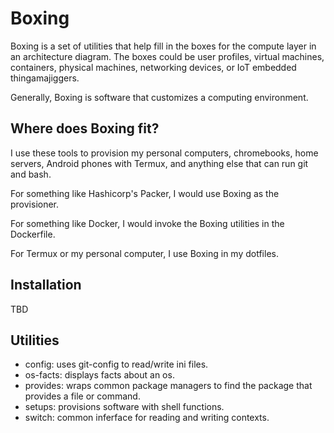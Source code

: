 # Boxing

Boxing is a set of utilities that help fill in the boxes for the compute layer
in an architecture diagram. The boxes could be user profiles, virtual machines,
containers, physical machines, networking devices, or IoT embedded thingamajiggers.

Generally, Boxing is software that customizes a computing environment.

## Where does Boxing fit?

I use these tools to provision my personal computers, chromebooks, home servers,
Android phones with Termux, and anything else that can run git and bash.

For something like Hashicorp's Packer, I would use Boxing as the provisioner.

For something like Docker, I would invoke the Boxing utilities in the Dockerfile.

For Termux or my personal computer, I use Boxing in my dotfiles.

## Installation

TBD

## Utilities

* config: uses git-config to read/write ini files.
* os-facts: displays facts about an os.
* provides: wraps common package managers to find the package that provides a file or command.
* setups: provisions software with shell functions.
* switch: common inferface for reading and writing contexts.

